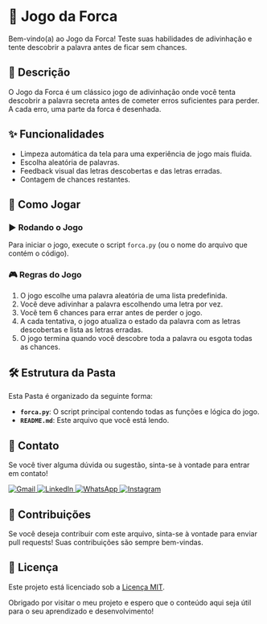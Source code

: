 # 🎯 Jogo da Forca

Bem-vindo(a) ao Jogo da Forca! Teste suas habilidades de adivinhação e tente descobrir a palavra antes de ficar sem chances.

## 📝 Descrição

O Jogo da Forca é um clássico jogo de adivinhação onde você tenta descobrir a palavra secreta antes de cometer erros suficientes para perder. A cada erro, uma parte da forca é desenhada. 

## ✨ Funcionalidades

- Limpeza automática da tela para uma experiência de jogo mais fluida.
- Escolha aleatória de palavras.
- Feedback visual das letras descobertas e das letras erradas.
- Contagem de chances restantes.

## 🚀 Como Jogar

### ▶️ Rodando o Jogo

Para iniciar o jogo, execute o script `forca.py` (ou o nome do arquivo que contém o código).

### 🎮 Regras do Jogo

1. O jogo escolhe uma palavra aleatória de uma lista predefinida.
2. Você deve adivinhar a palavra escolhendo uma letra por vez.
3. Você tem 6 chances para errar antes de perder o jogo.
4. A cada tentativa, o jogo atualiza o estado da palavra com as letras descobertas e lista as letras erradas.
5. O jogo termina quando você descobre toda a palavra ou esgota todas as chances.
   
## 🛠️ Estrutura da Pasta

Esta Pasta é organizado da seguinte forma:

- **`forca.py`**: O script principal contendo todas as funções e lógica do jogo.
- **`README.md`**: Este arquivo que você está lendo.

## 💬 Contato

Se você tiver alguma dúvida ou sugestão, sinta-se à vontade para entrar em contato!

<p align="left">
  <a href="mailto:pablocaballero07@gmail.com" title="Gmail">
    <img src="https://img.shields.io/badge/-Gmail-FF0000?style=flat-square&labelColor=FF0000&logo=gmail&logoColor=white" alt="Gmail"/>
  </a>
  <a href="https://www.linkedin.com/in/pabl0maciel" title="LinkedIn">
    <img src="https://img.shields.io/badge/-Linkedin-0e76a8?style=flat-square&logo=Linkedin&logoColor=white" alt="LinkedIn"/>
  </a>
  <a href="https://wa.me/11963934212" title="WhatsApp">
    <img src="https://img.shields.io/badge/-WhatsApp-25d366?style=flat-square&labelColor=25d366&logo=whatsapp&logoColor=white" alt="WhatsApp"/>
  </a>
  <a href="https://www.instagram.com/pabl0maciel" title="Instagram">
    <img src="https://img.shields.io/badge/-Instagram-DF0174?style=flat-square&labelColor=DF0174&logo=instagram&logoColor=white" alt="Instagram"/>
  </a>
</p>

## 🤝 Contribuições

Se você deseja contribuir com este arquivo, sinta-se à vontade para enviar pull requests! Suas contribuições são sempre bem-vindas.

## 📜 Licença

Este projeto está licenciado sob a [Licença MIT](LICENSE).

Obrigado por visitar o meu projeto e espero que o conteúdo aqui seja útil para o seu aprendizado e desenvolvimento!
